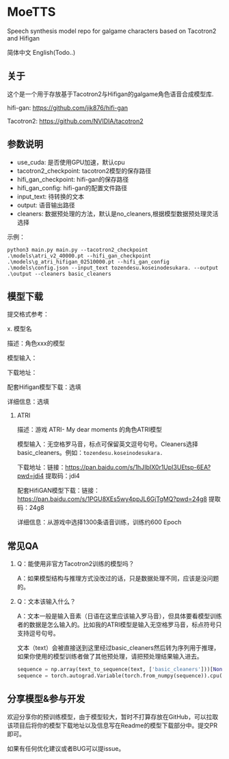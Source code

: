 # MoeTTS
Speech synthesis model repo for galgame characters based on Tacotron2 and Hifigan

简体中文   English(Todo..)

## 关于

这个是一个用于存放基于Tacotron2与Hifigan的galgame角色语音合成模型库.

hifi-gan: https://github.com/jik876/hifi-gan

Tacotron2: https://github.com/NVIDIA/tacotron2

##  参数说明
- use_cuda: 是否使用GPU加速，默认cpu  
- tacotron2_checkpoint: tacotron2模型的保存路径  
- hifi_gan_checkpoint: hifi-gan的保存路径  
- hifi_gan_config: hifi-gan的配置文件路径  
- input_text: 待转换的文本  
- output: 语音输出路径
- cleaners: 数据预处理的方法，默认是no_cleaners,根据模型数据预处理灵活选择  

示例：

```python3
python3 main.py main.py --tacotron2_checkpoint .\models\atri_v2_40000.pt --hifi_gan_checkpoint .\models\g_atri_hifigan_02510000.pt --hifi_gan_config .\models\config.json --input_text tozendesu.koseinodesukara. --output .\output --cleaners basic_cleaners
```

## 模型下载

提交格式参考：

x. 模型名

描述：角色xxx的模型

模型输入：

下载地址：

配套Hifigan模型下载：选填

详细信息：选填



1. ATRI

   描述：游戏 ATRI- My dear moments 的角色ATRI模型

   模型输入：无空格罗马音，标点可保留英文逗号句号。Cleaners选择basic_cleaners。例如：`tozendesu.koseinodesukara.`

   下载地址：链接：https://pan.baidu.com/s/1hJIbIX0r1UpI3UEtsp-6EA?pwd=jdi4 提取码：jdi4

   配套HifiGAN模型下载：链接：https://pan.baidu.com/s/1PGU8XEs5wy4ppJL6GjTgMQ?pwd=24g8 提取码：24g8
   
   详细信息：从游戏中选择1300条语音训练，训练约600 Epoch

## 常见QA

1. Q：能使用非官方Tacotron2训练的模型吗？

   A：如果模型结构与推理方式没改过的话，只是数据处理不同，应该是没问题的。

2. Q：文本该输入什么？

   A：文本一般是输入音素（日语在这里应该输入罗马音），但具体要看模型训练者的数据是怎么输入的。比如我的ATRI模型是输入无空格罗马音，标点符号只支持逗号句号。

   文本（text）会被直接送到这里经过basic_cleaners然后转为序列用于推理，如果你使用的模型训练者做了其他预处理，请把预处理结果输入进去。

   ```python
   sequence = np.array(text_to_sequence(text, ['basic_cleaners']))[None, :]
   sequence = torch.autograd.Variable(torch.from_numpy(sequence)).cpu().long()
   ```

   

## 分享模型&参与开发

欢迎分享你的预训练模型，由于模型较大，暂时不打算存放在GitHub，可以拉取该项目后将你的模型下载地址以及信息写在Readme的模型下载部分中。提交PR即可。

如果有任何优化建议或者BUG可以提issue。